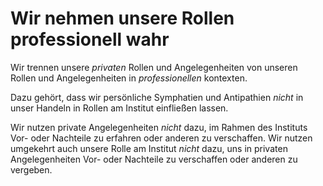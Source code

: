 <!---
   NAME - The NAME of this project is:
ethos

  FILE - The FILENAME of the current file is:
/v5a3.md

  CREATION - This project was CREATED on:
2017-01-28-16:15:00 UTC

  MODIFICATION - This project was last MODIFIED on:
2017-01-28-16:15:00 UTC

  VERSION - The current VERSION of this project is:
<git-commit-hash>-2017-01-28-16:15:00 UTC

  CREATOR(S) - This project was CREATED by:
Michael Czechowski, Martin Maga

  CONTACT - You can CONTACT the creator(s) or developer(s) of this project at:
E-Mail: mail@martinmaga.de

  COPYRIGHT - The COPYRIGHT holder of this project is:
COPYRIGHT (c) 2016 Martin Maga

  LICENSE - This project is LICENSED under the following license:
Martin Maga 2016 CC BY-SA 4.0 https://creativecommons.org

  SUBFILE – This is a SUBFILE! For more INFORMATION on this project go to:
/README.md
--->

# Wir nehmen unsere Rollen professionell wahr
Wir trennen unsere *privaten* Rollen und Angelegenheiten von unseren Rollen und Angelegenheiten in *professionellen* kontexten.

Dazu gehört, dass wir persönliche Symphatien und Antipathien *nicht* in unser Handeln in Rollen am Institut einfließen lassen.

Wir nutzen private Angelegenheiten *nicht* dazu, im Rahmen des Instituts Vor- oder Nachteile zu erfahren oder anderen zu verschaffen.
Wir nutzen umgekehrt auch unsere Rolle am Institut *nicht* dazu, uns in privaten Angelegenheiten Vor- oder Nachteile zu verschaffen oder anderen zu vergeben.

